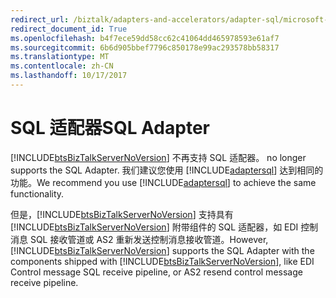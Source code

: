 ```yaml
---
redirect_url: /biztalk/adapters-and-accelerators/adapter-sql/microsoft-biztalk-adapter-for-sql-server-documentation
redirect_document_id: True
ms.openlocfilehash: b4f7ece59dd58cc62c41064dd465978593e61af7
ms.sourcegitcommit: 6b6d905bbef7796c850178e99ac293578bb58317
ms.translationtype: MT
ms.contentlocale: zh-CN
ms.lasthandoff: 10/17/2017
---
```

# <a name="sql-adapter"></a><span data-ttu-id="f8039-101">SQL 适配器</span><span class="sxs-lookup"><span data-stu-id="f8039-101">SQL Adapter</span></span>
[!INCLUDE[btsBizTalkServerNoVersion](../includes/btsbiztalkservernoversion-md.md)]<span data-ttu-id="f8039-102"> 不再支持 SQL 适配器。</span><span class="sxs-lookup"><span data-stu-id="f8039-102"> no longer supports the SQL Adapter.</span></span> <span data-ttu-id="f8039-103">我们建议您使用 [!INCLUDE[adaptersql](../includes/adaptersql-md.md)] 达到相同的功能。</span><span class="sxs-lookup"><span data-stu-id="f8039-103">We recommend you use [!INCLUDE[adaptersql](../includes/adaptersql-md.md)] to achieve the same functionality.</span></span>  
  
 <span data-ttu-id="f8039-104">但是，[!INCLUDE[btsBizTalkServerNoVersion](../includes/btsbiztalkservernoversion-md.md)] 支持具有 [!INCLUDE[btsBizTalkServerNoVersion](../includes/btsbiztalkservernoversion-md.md)] 附带组件的 SQL 适配器，如 EDI 控制消息 SQL 接收管道或 AS2 重新发送控制消息接收管道。</span><span class="sxs-lookup"><span data-stu-id="f8039-104">However, [!INCLUDE[btsBizTalkServerNoVersion](../includes/btsbiztalkservernoversion-md.md)] supports the SQL Adapter with the components shipped with [!INCLUDE[btsBizTalkServerNoVersion](../includes/btsbiztalkservernoversion-md.md)], like EDI Control message SQL receive pipeline, or AS2 resend control message receive pipeline.</span></span>